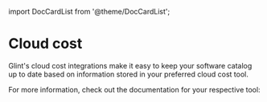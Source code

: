 import DocCardList from '@theme/DocCardList';

# Cloud cost

Glint's cloud cost integrations make it easy to keep your software catalog up to date based on information stored in your preferred cloud cost tool. 

For more information, check out the documentation for your respective tool:

<DocCardList />
